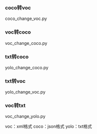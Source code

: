 ### coco转voc
coco_change_voc.py

### voc转coco
voc_change_coco.py

### txt转coco
yolo_change_coco.py

### txt转voc
yolo_change_voc.py

### voc转txt
voc_change_yolo.py


voc：xml格式
coco：json格式
yolo：txt格式
